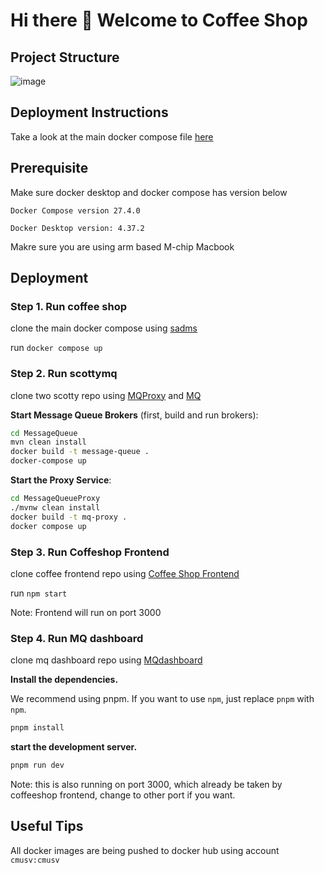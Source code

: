 # Hi there 👋 Welcome to Coffee Shop
## Project Structure
![image](https://github.com/user-attachments/assets/56e23d1b-0e6b-47dc-98dc-eea61f318f15)


## Deployment Instructions
Take a look at the main docker compose file [here](https://github.com/18653-microservices/sadms/blob/main/docker-compose.yml)

## Prerequisite
Make sure docker desktop and docker compose has version below

```Docker Compose version 27.4.0```

```Docker Desktop version: 4.37.2```

Makre sure you are using arm based M-chip Macbook

## Deployment

### Step 1. Run coffee shop 

clone the main docker compose using [sadms](https://github.com/18653-microservices/sadms/blob/main/docker-compose.yml)

run `docker compose up`

### Step 2. Run scottymq

clone two scotty repo using [MQProxy](https://github.com/CMU-SV-MQ/MessageQueueProxy) and [MQ](https://github.com/CMU-SV-MQ/MessageQueue)

**Start Message Queue Brokers** (first, build and run brokers):
```sh
cd MessageQueue
mvn clean install
docker build -t message-queue .
docker-compose up
```

**Start the Proxy Service**:
```sh
cd MessageQueueProxy
./mvnw clean install
docker build -t mq-proxy .
docker compose up
```

### Step 3. Run Coffeshop Frontend

clone coffee frontend repo using [Coffee Shop Frontend](https://github.com/18653-microservices/sadms-frontend)

run `npm start`

Note: Frontend will run on port 3000


### Step 4. Run MQ dashboard

clone mq dashboard repo using [MQdashboard](https://github.com/18653-microservices/sadms-mq-dashboard)

**Install the dependencies.**

We recommend using pnpm. If you want to use `npm`, just replace `pnpm` with `npm`.

```bash
pnpm install
```

**start the development server.**

```bash
pnpm run dev
```

Note: this is also running on port 3000, which already be taken by coffeeshop frontend, change to other port if you want.



## Useful Tips
All docker images are being pushed to docker hub using account 
`cmusv:cmusv`
